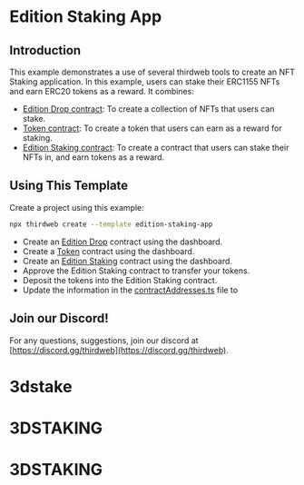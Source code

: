 # Edition Staking App

## Introduction

This example demonstrates a use of several thirdweb tools to create an NFT Staking application. In this example, users can stake their ERC1155 NFTs and earn ERC20 tokens as a reward. It combines:

- [Edition Drop contract](https://thirdweb.com/thirdweb.eth/DropERC1155): To create a collection of NFTs that users can stake.
- [Token contract](https://thirdweb.com/thirdweb.eth/TokenERC20): To create a token that users can earn as a reward for staking.
- [Edition Staking contract](https://thirdweb.com/thirdweb.eth/EditionStake): To create a contract that users can stake their NFTs in, and earn tokens as a reward.

## Using This Template

Create a project using this example:

```bash
npx thirdweb create --template edition-staking-app
```

- Create an [Edition Drop](https://thirdweb.com/thirdweb.eth/DropERC1155) contract using the dashboard.
- Create a [Token](https://thirdweb.com/thirdweb.eth/TokenERC20) contract using the dashboard.
- Create an [Edition Staking](https://thirdweb.com/thirdweb.eth/EditionStake) contract using the dashboard.
- Approve the Edition Staking contract to transfer your tokens.
- Deposit the tokens into the Edition Staking contract.
- Update the information in the [contractAddresses.ts](./consts/contractAddresses.ts) file to

## Join our Discord!

For any questions, suggestions, join our discord at [https://discord.gg/thirdweb](https://discord.gg/thirdweb).
# 3dstake
# 3DSTAKING
# 3DSTAKING
